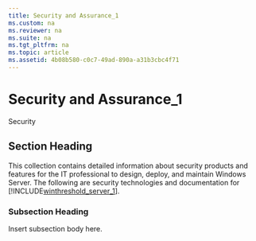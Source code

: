 ```yaml
---
title: Security and Assurance_1
ms.custom: na
ms.reviewer: na
ms.suite: na
ms.tgt_pltfrm: na
ms.topic: article
ms.assetid: 4b08b580-c0c7-49ad-890a-a31b3cbc4f71
---
```

# Security and Assurance_1
Security  
  
## Section Heading  
This collection contains detailed information about security products and features for the IT professional to design, deploy, and maintain Windows Server. The following are security technologies and documentation for [!INCLUDE[winthreshold_server_1](../Token/winthreshold_server_1_md.md)].  
  
### Subsection Heading  
Insert subsection body here.  
  
